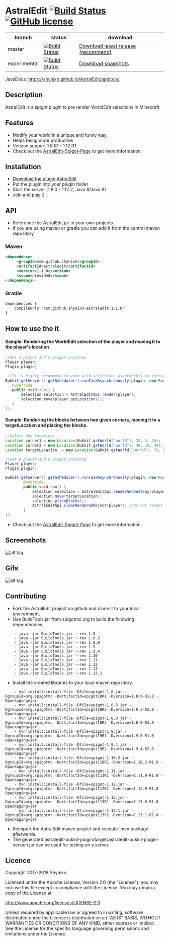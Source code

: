 # AstralEdit [![Build Status](https://maven-badges.herokuapp.com/maven-central/com.github.shynixn/astraledit/badge.svg?style=flat-square)](https://maven-badges.herokuapp.com/maven-central/com.github.shynixn.astraledit/astraledit-bukkit-api) [![GitHub license](https://img.shields.io/badge/license-Apache%20License%202.0-blue.svg?style=flat-square)](https://raw.githubusercontent.com/Shynixn/AstralEdit/master/LICENSE)

| branch        | status        | download      |
| ------------- | --------------| --------------| 
| master        | [![Build Status](https://img.shields.io/travis/Shynixn/AstralEdit/master.svg?style=flat-square)](https://travis-ci.org/Shynixn/AstralEdit) |[Download latest release (recommend)](https://github.com/Shynixn/AstralEdit/releases)|
| experimental      | [![Build Status](https://img.shields.io/travis/Shynixn/AstralEdit/experimental.svg?style=flat-square)](https://travis-ci.org/Shynixn/AstralEdit) | [Download snapshots](https://oss.sonatype.org/content/repositories/snapshots/com/github/shynixn/astraledit/) |

JavaDocs: https://shynixn.github.io/AstralEdit/apidocs/

## Description
AstralEdit is a spigot plugin to pre render WorldEdit selections in Minecraft.

## Features

* Modify your world in a unique and funny way
* Helps being more productive
* Version support 1.8.R1 - 1.12.R1
* Check out the [AstralEdit-Spigot-Page](https://www.spigotmc.org/resources/renderedworldedit_lite.11409/) to get more information. 

## Installation

* [Download the plugin AstralEdit](https://github.com/Shynixn/AstralEdit/releases)
* Put the plugin into your plugin folder
* Start the server (1.8.0 - 1.12.2, Java 8/Java 9)
* Join and play :)

## API

* Reference the AstralEdit.jar in your own projects.
* If you are using maven or gradle you can add it from the central maven repository

### Maven

```xml
<dependency>
     <groupId>com.github.shynixn</groupId>
     <artifactId>astraledit</artifactId>
     <version>1.1.0</version>
     <scope>provided</scope>
</dependency>
```

### Gradle

```xml
dependencies {
    compileOnly 'com.github.shynixn:astraledit:1.1.0'
}
```

## How to use the it

#### Sample: Rendering the WorldEdit selection of the player and moving it to the player's location

```java
//Get a player and a plugin instance
Player player;
Plugin plugin;

 //It is highly recommend to work with selections asynchronly to increase server performance
Bukkit.getServer().getScheduler().runTaskAsynchronously(plugin, new Runnable() {
   @Override
   public void run() {
       Selection selection = AstralEditApi.render(player);
       selection.move(player.getLocation());
   }
});
```
#### Sample: Rendering the blocks between two given corners, moving it to a targetLocation and placing the blocks. 

```java
//Select the locations
Location corner1 = new Location(Bukkit.getWorld("world"), 20, 5, 20);
Location corner2 = new Location(Bukkit.getWorld("world"), 40, 10, 40);
Location targetLocation  = new Location(Bukkit.getWorld("world"), 70, 8, 40);

//Get a player and a plugin instance
Player player;
Plugin plugin;

Bukkit.getServer().getScheduler().runTaskAsynchronously(plugin, new Runnable() {
        @Override
        public void run() {
            Selection selection = AstralEditApi.renderAndDestroy(player,corner1, corner2);
            selection.move(targetLocation);
            selection.placeBlocks();
            AstralEditApi.clearRenderedObject(player); //Do not forget to clean up the selection
        }
});
```

* Check out the [AstralEdit-Spigot-Page](https://www.spigotmc.org/resources/renderedworldedit_lite.11409/) to get more information. 

## Screenshots

![alt tag](http://www.mediafire.com/convkey/6605/czkr85tdoq751g7zg.jpg)

## Gifs

![alt tag](http://www.mediafire.com/convkey/de9a/s37xusb1guym4fbzg.jpg)

## Contributing

* Fork the AstralEdit project on github and clone it to your local environment.
* Use BuildTools.jar from spigotmc.org to build the following dependencies.

```text
    - java -jar BuildTools.jar --rev 1.8
    - java -jar BuildTools.jar --rev 1.8.3
    - java -jar BuildTools.jar --rev 1.8.8
    - java -jar BuildTools.jar --rev 1.9
    - java -jar BuildTools.jar --rev 1.9.4
    - java -jar BuildTools.jar --rev 1.10
    - java -jar BuildTools.jar --rev 1.11
    - java -jar BuildTools.jar --rev 1.12
    - java -jar BuildTools.jar --rev 1.13
    - java -jar BuildTools.jar --rev 1.13.1
```

* Install the created libraries to your local maven repository.

```text
    - mvn install:install-file -Dfile=spigot-1.8.jar -DgroupId=org.spigotmc -DartifactId=spigot18R1 -Dversion=1.8.0-R1.0 -Dpackaging=jar
    - mvn install:install-file -Dfile=spigot-1.8.3.jar -DgroupId=org.spigotmc -DartifactId=spigot18R2 -Dversion=1.8.3-R2.0 -Dpackaging=jar
    - mvn install:install-file -Dfile=spigot-1.8.8.jar -DgroupId=org.spigotmc -DartifactId=spigot18R3 -Dversion=1.8.8-R3.0 -Dpackaging=jar
    - mvn install:install-file -Dfile=spigot-1.9.jar -DgroupId=org.spigotmc -DartifactId=spigot19R1 -Dversion=1.9.0-R1.0 -Dpackaging=jar
    - mvn install:install-file -Dfile=spigot-1.9.4.jar -DgroupId=org.spigotmc -DartifactId=spigot19R2 -Dversion=1.9.4-R2.0 -Dpackaging=jar
    - mvn install:install-file -Dfile=spigot-1.10.2.jar -DgroupId=org.spigotmc -DartifactId=spigot110R1 -Dversion=1.10.2-R1.0 -Dpackaging=jar
    - mvn install:install-file -Dfile=spigot-1.11.jar -DgroupId=org.spigotmc -DartifactId=spigot111R1 -Dversion=1.11.0-R1.0 -Dpackaging=jar
    - mvn install:install-file -Dfile=spigot-1.12.jar -DgroupId=org.spigotmc -DartifactId=spigot112R1 -Dversion=1.12.0-R1.0 -Dpackaging=jar
    - mvn install:install-file -Dfile=spigot-1.13.jar -DgroupId=org.spigotmc -DartifactId=spigot113R1 -Dversion=1.13.0-R1.0 -Dpackaging=jar
    - mvn install:install-file -Dfile=spigot-1.13.1.jar -DgroupId=org.spigotmc -DartifactId=spigot113R2 -Dversion=1.13.1-R2.0 -Dpackaging=jar
```

* Reimport the AstralEdit maven project and execute 'mvn package' afterwards.
* The generated astraledit-bukkit-plugin/target/astraledit-bukkit-plugin-version.jar can be used for testing on a server.

## Licence

Copyright 2017-2018 Shynixn

Licensed under the Apache License, Version 2.0 (the "License");
you may not use this file except in compliance with the License.
You may obtain a copy of the License at

   http://www.apache.org/licenses/LICENSE-2.0

Unless required by applicable law or agreed to in writing, software
distributed under the License is distributed on an "AS IS" BASIS,
WITHOUT WARRANTIES OR CONDITIONS OF ANY KIND, either express or implied.
See the License for the specific language governing permissions and
limitations under the License.